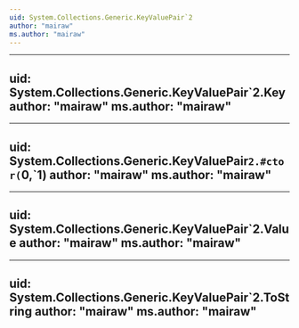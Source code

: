 ```yaml
---
uid: System.Collections.Generic.KeyValuePair`2
author: "mairaw"
ms.author: "mairaw"
---
```


---
uid: System.Collections.Generic.KeyValuePair`2.Key
author: "mairaw"
ms.author: "mairaw"
---

---
uid: System.Collections.Generic.KeyValuePair`2.#ctor(`0,`1)
author: "mairaw"
ms.author: "mairaw"
---

---
uid: System.Collections.Generic.KeyValuePair`2.Value
author: "mairaw"
ms.author: "mairaw"
---

---
uid: System.Collections.Generic.KeyValuePair`2.ToString
author: "mairaw"
ms.author: "mairaw"
---
